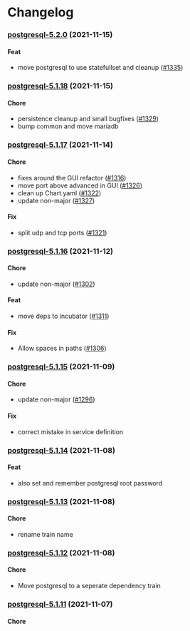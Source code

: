 # Changelog<br>


<a name="postgresql-5.2.0"></a>
### [postgresql-5.2.0](https://github.com/truecharts/apps/compare/postgresql-5.1.18...postgresql-5.2.0) (2021-11-15)

#### Feat

* move postgresql to use statefullset and cleanup ([#1335](https://github.com/truecharts/apps/issues/1335))



<a name="postgresql-5.1.18"></a>
### [postgresql-5.1.18](https://github.com/truecharts/apps/compare/postgresql-5.1.17...postgresql-5.1.18) (2021-11-15)

#### Chore

* persistence cleanup and small bugfixes ([#1329](https://github.com/truecharts/apps/issues/1329))
* bump common and move mariadb



<a name="postgresql-5.1.17"></a>
### [postgresql-5.1.17](https://github.com/truecharts/apps/compare/postgresql-5.1.16...postgresql-5.1.17) (2021-11-14)

#### Chore

* fixes around the GUI refactor ([#1316](https://github.com/truecharts/apps/issues/1316))
* move port above advanced in GUI ([#1326](https://github.com/truecharts/apps/issues/1326))
* clean up Chart.yaml ([#1322](https://github.com/truecharts/apps/issues/1322))
* update non-major ([#1327](https://github.com/truecharts/apps/issues/1327))

#### Fix

* split udp and tcp ports ([#1321](https://github.com/truecharts/apps/issues/1321))



<a name="postgresql-5.1.16"></a>
### [postgresql-5.1.16](https://github.com/truecharts/apps/compare/postgresql-5.1.15...postgresql-5.1.16) (2021-11-12)

#### Chore

* update non-major ([#1302](https://github.com/truecharts/apps/issues/1302))

#### Feat

* move deps to incubator ([#1311](https://github.com/truecharts/apps/issues/1311))

#### Fix

* Allow spaces in paths ([#1306](https://github.com/truecharts/apps/issues/1306))



<a name="postgresql-5.1.15"></a>
### [postgresql-5.1.15](https://github.com/truecharts/apps/compare/postgresql-5.1.14...postgresql-5.1.15) (2021-11-09)

#### Chore

* update non-major ([#1296](https://github.com/truecharts/apps/issues/1296))

#### Fix

* correct mistake in service definition



<a name="postgresql-5.1.14"></a>
### [postgresql-5.1.14](https://github.com/truecharts/apps/compare/postgresql-5.1.13...postgresql-5.1.14) (2021-11-08)

#### Feat

* also set and remember postgresql root password



<a name="postgresql-5.1.13"></a>
### [postgresql-5.1.13](https://github.com/truecharts/apps/compare/postgresql-5.1.12...postgresql-5.1.13) (2021-11-08)

#### Chore

* rename train name



<a name="postgresql-5.1.12"></a>
### [postgresql-5.1.12](https://github.com/truecharts/apps/compare/postgresql-5.1.11...postgresql-5.1.12) (2021-11-08)

#### Chore

* Move postgresql to a seperate dependency train



<a name="postgresql-5.1.11"></a>
### [postgresql-5.1.11](https://github.com/truecharts/apps/compare/postgresql-5.1.10...postgresql-5.1.11) (2021-11-07)

#### Chore
